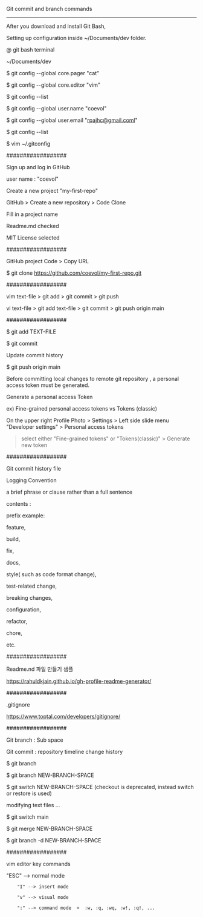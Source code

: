 Git commit and branch commands

---------------------------------------------

After you download and install Git Bash,

Setting up configuration inside ~/Documents/dev folder.

@ git bash terminal 

~/Documents/dev

$ git config --global core.pager "cat"

$ git config --global core.editor "vim"

$ git config --list

$ git config --global user.name "coevol"

$ git config --global user.email "rpajhc@gmail.coml"

$ git config --list

$ vim ~/.gitconfig

##################


Sign up and log in GitHub

user name : "coevol"

Create a new project "my-first-repo"

GitHub > Create a new repository > Code Clone

Fill in a project name

Readme.md checked

MIT License selected

##################


GitHub project Code > Copy URL

$ git clone https://github.com/coevol/my-first-repo.git

##################


vim text-file > git add > git commit > git push

vi text-file > git add text-file > git commit > git push origin main

##################


$ git add TEXT-FILE

$ git commit

Update commit history

$ git push origin main

Before committing local changes to remote git repository , a personal access token must be generated.

Generate a personal access Token

ex) Fine-grained personal access tokens vs Tokens (classic)

On the upper right Profile Photo > Settings > Left side slide menu "Developer settings" > Personal access tokens 

> select either "Fine-grained tokens" or "Tokens(classic)" > Generate new token

##################


Git commit history file

Logging Convention

a brief phrase or clause rather than a full sentence

contents :

prefix example: 

feature, 

build, 

fix, 

docs, 

style( such as code format change),

test-related change,

breaking changes,

configuration,

refactor,

chore,

etc.

##################


Readme.nd 파일 만들기 샘플

https://rahuldkjain.github.io/gh-profile-readme-generator/

##################


.gitignore 

https://www.toptal.com/developers/gitignore/

##################


Git branch : Sub space 

Git commit : repository timeline change history

$ git branch

$ git branch NEW-BRANCH-SPACE

$ git switch NEW-BRANCH-SPACE (checkout is deprecated, instead switch or restore is used)

modifying text files ...

$ git switch main

$ git merge NEW-BRANCH-SPACE

$ git branch -d NEW-BRANCH-SPACE

##################


vim editor key commands

"ESC" --> normal mode

        "I" --> insert mode
        
        "v" --> visual mode
        
        ":" --> command mode  >  :w, :q, :wq, :w!, :q!, ...
        


